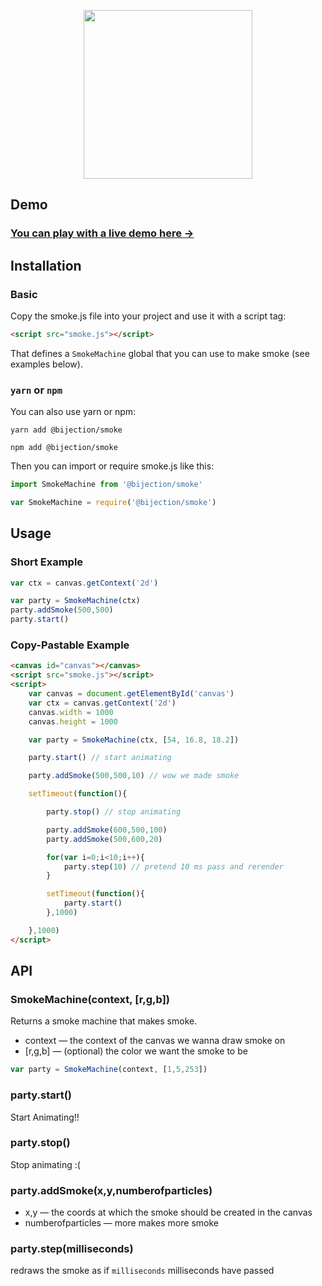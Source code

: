 <p align="center">
  <a href="http://omrelli.ug/smoke.js"/>
    <img src="https://user-images.githubusercontent.com/8824442/87230857-5696e980-c367-11ea-8619-3dc33414fbef.png" width='270'/>
  </a>
</p>

## Demo
### [You can play with a live demo here →](http://omrelli.ug/smoke.js/)


## Installation
### Basic
Copy the smoke.js file into your project and use it with a script tag:
```html
<script src="smoke.js"></script>
```
That defines a `SmokeMachine` global that you can use to make smoke (see examples below).

### `yarn` or `npm`
You can also use yarn or npm:
```
yarn add @bijection/smoke
```
```
npm add @bijection/smoke
```

Then you can import or require smoke.js like this:
```javascript
import SmokeMachine from '@bijection/smoke'
```
```javascript
var SmokeMachine = require('@bijection/smoke')
```

## Usage
### Short Example
```javascript
var ctx = canvas.getContext('2d')

var party = SmokeMachine(ctx)
party.addSmoke(500,500)
party.start()
```

### Copy-Pastable Example
```html
<canvas id="canvas"></canvas>
<script src="smoke.js"></script>
<script>
	var canvas = document.getElementById('canvas')
	var ctx = canvas.getContext('2d')
	canvas.width = 1000
	canvas.height = 1000

	var party = SmokeMachine(ctx, [54, 16.8, 18.2])

	party.start() // start animating

	party.addSmoke(500,500,10) // wow we made smoke

	setTimeout(function(){

		party.stop() // stop animating

		party.addSmoke(600,500,100)
		party.addSmoke(500,600,20)

		for(var i=0;i<10;i++){
			party.step(10) // pretend 10 ms pass and rerender
		}

		setTimeout(function(){
			party.start()
		},1000)

	},1000)
</script>
```

## API

### SmokeMachine(context, [r,g,b])
Returns a smoke machine that makes smoke.

* context — the context of the canvas we wanna draw smoke on
* [r,g,b] — (optional) the color we want the smoke to be

```javascript
var party = SmokeMachine(context, [1,5,253])
```

### party.start()

Start Animating!!


### party.stop()

Stop animating :(

### party.addSmoke(x,y,numberofparticles)

* x,y — the coords at which the smoke should be created in the canvas
* numberofparticles — more makes more smoke

### party.step(milliseconds)
redraws the smoke as if `milliseconds` milliseconds have passed
